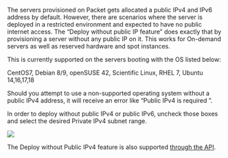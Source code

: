 The servers provisioned on Packet gets allocated a public IPv4 and IPv6 address by default. However, there are scenarios where the server is deployed in a restricted environment and expected to have no public internet access. The “Deploy without public IP feature” does exactly that by provisioning a server without any public IP on it.  This works for On-demand servers as well as reserved hardware and spot instances. 

This is currently supported on the servers booting with the OS listed below: 

CentOS7, Debian 8/9, openSUSE 42, Scientific Linux, RHEL 7, Ubuntu 14,16,17,18

Should you attempt to use a non-supported operating system without a public IPv4 address, it will receive an error like “Public IPv4 is required ”.

 In order to deploy without public IPv4 or public IPv6, uncheck those boxes and select the desired Private IPv4 subnet range. 

![](https://deskpro-cloud.s3.amazonaws.com/files/26944/1877/1876446HZXMKKJQTHJACNB0-1556576596280.png)

 The Deploy without Public IPv4 feature is also supported [through the API](https://gist.github.com/usrdev/d378864d07ef10332f33f67a5ed05145).